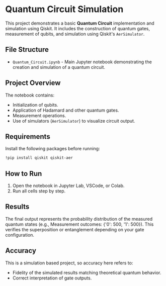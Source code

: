 # Quantum Circuit Simulation

This project demonstrates a basic **Quantum Circuit** implementation and simulation using Qiskit. 
It includes the construction of quantum gates, measurement of qubits, and simulation using Qiskit's `AerSimulator`.

## File Structure

- `Quantum_Circuit.ipynb` - Main Jupyter notebook demonstrating the creation and simulation of a quantum circuit.

## Project Overview

The notebook contains:
- Initialization of qubits.
- Application of Hadamard and other quantum gates.
- Measurement operations.
- Use of simulators (`AerSimulator`) to visualize circuit output.

## Requirements

Install the following packages before running:

```bash
!pip install qiskit qiskit-aer
```

## How to Run

1. Open the notebook in Jupyter Lab, VSCode, or Colab.
2. Run all cells step by step.

## Results

The final output represents the probability distribution of the measured quantum states (e.g., Measurement outcomes: {'0': 500, '1': 500}). 
This verifies the superposition or entanglement depending on your gate configuration.

## Accuracy

This is a simulation based project, so accuracy here refers to:
- Fidelity of the simulated results matching theoretical quantum behavior.
- Correct interpretation of gate outputs.



